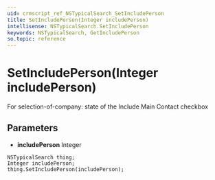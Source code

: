 ```yaml
---
uid: crmscript_ref_NSTypicalSearch_SetIncludePerson
title: SetIncludePerson(Integer includePerson)
intellisense: NSTypicalSearch.SetIncludePerson
keywords: NSTypicalSearch, GetIncludePerson
so.topic: reference
---
```


# SetIncludePerson(Integer includePerson)

For selection-of-company: state of the Include Main Contact checkbox

## Parameters

* **includePerson** Integer

```crmscript
NSTypicalSearch thing;
Integer includePerson;
thing.SetIncludePerson(includePerson);
```

